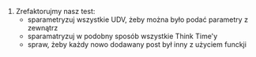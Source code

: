 1. Zrefaktorujmy nasz test:
    - sparametryzuj wszystkie UDV, żeby można było podać parametry z zewnątrz
    - sparamatryzuj w podobny sposób wszystkie Think Time'y
    - spraw, żeby każdy nowo dodawany post był inny z użyciem funckji